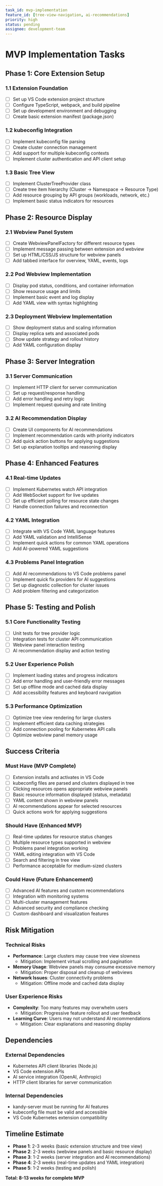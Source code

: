 ```yaml
---
task_id: mvp-implementation
feature_id: [tree-view-navigation, ai-recommendations]
priority: high
status: pending
assignee: development-team
---
```


# MVP Implementation Tasks

## Phase 1: Core Extension Setup

### 1.1 Extension Foundation
- [ ] Set up VS Code extension project structure
- [ ] Configure TypeScript, webpack, and build pipeline
- [ ] Set up development environment and debugging
- [ ] Create basic extension manifest (package.json)

### 1.2 kubeconfig Integration
- [ ] Implement kubeconfig file parsing
- [ ] Create cluster connection management
- [ ] Add support for multiple kubeconfig contexts
- [ ] Implement cluster authentication and API client setup

### 1.3 Basic Tree View
- [ ] Implement ClusterTreeProvider class
- [ ] Create tree item hierarchy (Cluster → Namespace → Resource Type)
- [ ] Add resource grouping by API groups (workloads, network, etc.)
- [ ] Implement basic status indicators for resources

## Phase 2: Resource Display

### 2.1 Webview Panel System
- [ ] Create WebviewPanelFactory for different resource types
- [ ] Implement message passing between extension and webview
- [ ] Set up HTML/CSS/JS structure for webview panels
- [ ] Add tabbed interface for overview, YAML, events, logs

### 2.2 Pod Webview Implementation
- [ ] Display pod status, conditions, and container information
- [ ] Show resource usage and limits
- [ ] Implement basic event and log display
- [ ] Add YAML view with syntax highlighting

### 2.3 Deployment Webview Implementation
- [ ] Show deployment status and scaling information
- [ ] Display replica sets and associated pods
- [ ] Show update strategy and rollout history
- [ ] Add YAML configuration display

## Phase 3: Server Integration

### 3.1 Server Communication
- [ ] Implement HTTP client for server communication
- [ ] Set up request/response handling
- [ ] Add error handling and retry logic
- [ ] Implement request queuing and rate limiting

### 3.2 AI Recommendation Display
- [ ] Create UI components for AI recommendations
- [ ] Implement recommendation cards with priority indicators
- [ ] Add quick action buttons for applying suggestions
- [ ] Set up explanation tooltips and reasoning display

## Phase 4: Enhanced Features

### 4.1 Real-time Updates
- [ ] Implement Kubernetes watch API integration
- [ ] Add WebSocket support for live updates
- [ ] Set up efficient polling for resource state changes
- [ ] Handle connection failures and reconnection

### 4.2 YAML Integration
- [ ] Integrate with VS Code YAML language features
- [ ] Add YAML validation and IntelliSense
- [ ] Implement quick actions for common YAML operations
- [ ] Add AI-powered YAML suggestions

### 4.3 Problems Panel Integration
- [ ] Add AI recommendations to VS Code problems panel
- [ ] Implement quick fix providers for AI suggestions
- [ ] Set up diagnostic collection for cluster issues
- [ ] Add problem filtering and categorization

## Phase 5: Testing and Polish

### 5.1 Core Functionality Testing
- [ ] Unit tests for tree provider logic
- [ ] Integration tests for cluster API communication
- [ ] Webview panel interaction testing
- [ ] AI recommendation display and action testing

### 5.2 User Experience Polish
- [ ] Implement loading states and progress indicators
- [ ] Add error handling and user-friendly error messages
- [ ] Set up offline mode and cached data display
- [ ] Add accessibility features and keyboard navigation

### 5.3 Performance Optimization
- [ ] Optimize tree view rendering for large clusters
- [ ] Implement efficient data caching strategies
- [ ] Add connection pooling for Kubernetes API calls
- [ ] Optimize webview panel memory usage

## Success Criteria

### Must Have (MVP Complete)
- [ ] Extension installs and activates in VS Code
- [ ] kubeconfig files are parsed and clusters displayed in tree
- [ ] Clicking resources opens appropriate webview panels
- [ ] Basic resource information displayed (status, metadata)
- [ ] YAML content shown in webview panels
- [ ] AI recommendations appear for selected resources
- [ ] Quick actions work for applying suggestions

### Should Have (Enhanced MVP)
- [ ] Real-time updates for resource status changes
- [ ] Multiple resource types supported in webview
- [ ] Problems panel integration working
- [ ] YAML editing integration with VS Code
- [ ] Search and filtering in tree view
- [ ] Performance acceptable for medium-sized clusters

### Could Have (Future Enhancement)
- [ ] Advanced AI features and custom recommendations
- [ ] Integration with monitoring systems
- [ ] Multi-cluster management features
- [ ] Advanced security and compliance checking
- [ ] Custom dashboard and visualization features

## Risk Mitigation

### Technical Risks
- **Performance**: Large clusters may cause tree view slowness
  - Mitigation: Implement virtual scrolling and pagination
- **Memory Usage**: Webview panels may consume excessive memory
  - Mitigation: Proper disposal and cleanup of webviews
- **Network Issues**: Cluster connectivity problems
  - Mitigation: Offline mode and cached data display

### User Experience Risks
- **Complexity**: Too many features may overwhelm users
  - Mitigation: Progressive feature rollout and user feedback
- **Learning Curve**: Users may not understand AI recommendations
  - Mitigation: Clear explanations and reasoning display

## Dependencies

### External Dependencies
- Kubernetes API client libraries (Node.js)
- VS Code extension APIs
- AI service integration (OpenAI, Anthropic)
- HTTP client libraries for server communication

### Internal Dependencies
- kandy-server must be running for AI features
- kubeconfig file must be valid and accessible
- VS Code Kubernetes extension compatibility

## Timeline Estimate

- **Phase 1**: 2-3 weeks (basic extension structure and tree view)
- **Phase 2**: 2-3 weeks (webview panels and basic resource display)
- **Phase 3**: 1-2 weeks (server integration and AI recommendations)
- **Phase 4**: 2-3 weeks (real-time updates and YAML integration)
- **Phase 5**: 1-2 weeks (testing and polish)

**Total: 8-13 weeks for complete MVP**
